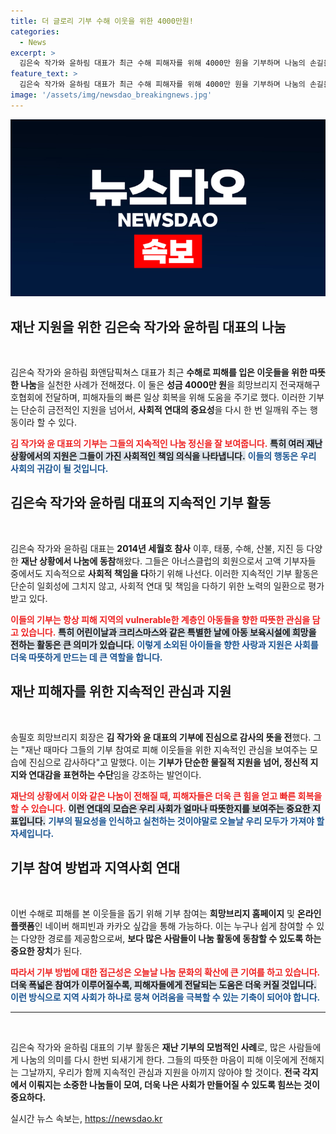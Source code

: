 ```yaml
---
title: 더 글로리 기부 수해 이웃을 위한 4000만원!
categories:
  - News
excerpt: >
  김은숙 작가와 윤하림 대표가 최근 수해 피해자를 위해 4000만 원을 기부하며 나눔의 손길을 전했습니다. 그들의 지속적인 기부활동은 재난 이웃에게 희망을 안기고 있습니다. 기부에 동참하세요!
feature_text: >
  김은숙 작가와 윤하림 대표가 최근 수해 피해자를 위해 4000만 원을 기부하며 나눔의 손길을 전했습니다. 그들의 지속적인 기부활동은 재난 이웃에게 희망을 안기고 있습니다. 기부에 동참하세요!
image: '/assets/img/newsdao_breakingnews.jpg'
---
```


<p><img src="/assets/img/newsdao_breakingnews.jpg" alt="firstkoreanews 속보" /></p>

<h2 data-ke-size="size26">재난 지원을 위한 김은숙 작가와 윤하림 대표의 나눔</h2>

<p data-ke-size="size16">&nbsp;</p>

<p>김은숙 작가와 윤하림 화앤담픽쳐스 대표가 최근 <strong>수해로 피해를 입은 이웃들을 위한 따뜻한 나눔</strong>을 실천한 사례가 전해졌다. 이 둘은 <strong>성금 4000만 원</strong>을 희망브리지 전국재해구호협회에 전달하며, 피해자들의 빠른 일상 회복을 위해 도움을 주기로 했다. 이러한 기부는 단순히 금전적인 지원을 넘어서, <strong>사회적 연대의 중요성</strong>을 다시 한 번 일깨워 주는 행동이라 할 수 있다. </p>

<p><b><span style="color: #ee2323;">김 작가와 윤 대표의 기부는 그들의 지속적인 나눔 정신을 잘 보여줍니다.</span></b> <b><span style="background-color: #21538527;">특히 여러 재난 상황에서의 지원은 그들이 가진 사회적인 책임 의식을 나타냅니다.</span></b> <b><span style="color: #1a5490;">이들의 행동은 우리 사회의 귀감이 될 것입니다.</span></b> </p>

<h2 data-ke-size="size26">김은숙 작가와 윤하림 대표의 지속적인 기부 활동</h2>

<p data-ke-size="size16">&nbsp;</p>

<p>김은숙 작가와 윤하림 대표는 <strong>2014년 세월호 참사</strong> 이후, 태풍, 수해, 산불, 지진 등 다양한 <strong>재난 상황에서 나눔에 동참</strong>해왔다. 그들은 아너스클럽의 회원으로서 고액 기부자들 중에서도 지속적으로 <strong>사회적 책임을 다</strong>하기 위해 나선다. 이러한 지속적인 기부 활동은 단순히 일회성에 그치지 않고, 사회적 연대 및 책임을 다하기 위한 노력의 일환으로 평가받고 있다. </p>

<p><b><span style="color: #ee2323;">이들의 기부는 항상 피해 지역의 vulnerable한 계층인 아동들을 향한 따뜻한 관심을 담고 있습니다.</span></b> <b><span style="background-color: #21538527;">특히 어린이날과 크리스마스와 같은 특별한 날에 아동 보육시설에 희망을 전하는 활동은 큰 의미가 있습니다.</span></b> <b><span style="color: #1a5490;">이렇게 소외된 아이들을 향한 사랑과 지원은 사회를 더욱 따뜻하게 만드는 데 큰 역할을 합니다.</span></b></p>

<h2 data-ke-size="size26">재난 피해자를 위한 지속적인 관심과 지원</h2>

<p data-ke-size="size16">&nbsp;</p>

<p>송필호 희망브리지 회장은 <strong>김 작가와 윤 대표의 기부에 진심으로 감사의 뜻을 전</strong>했다. 그는 "재난 때마다 그들의 기부 참여로 피해 이웃들을 위한 지속적인 관심을 보여주는 모습에 진심으로 감사하다"고 말했다. 이는 <strong>기부가 단순한 물질적 지원을 넘어, 정신적 지지와 연대감을 표현하는 수단</strong>임을 강조하는 발언이다. </p>

<p><b><span style="color: #ee2323;">재난의 상황에서 이와 같은 나눔이 전해질 때, 피해자들은 더욱 큰 힘을 얻고 빠른 회복을 할 수 있습니다.</span></b> <b><span style="background-color: #21538527;">이런 연대의 모습은 우리 사회가 얼마나 따뜻한지를 보여주는 중요한 지표입니다.</span></b> <b><span style="color: #1a5490;">기부의 필요성을 인식하고 실천하는 것이야말로 오늘날 우리 모두가 가져야 할 자세입니다.</span></b></p>

<h2 data-ke-size="size26">기부 참여 방법과 지역사회 연대</h2>

<p data-ke-size="size16">&nbsp;</p>

<p>이번 수해로 피해를 본 이웃들을 돕기 위해 기부 참여는 <strong>희망브리지 홈페이지</strong> 및 <strong>온라인 플랫폼</strong>인 네이버 해피빈과 카카오 싶갑을 통해 가능하다. 이는 누구나 쉽게 참여할 수 있는 다양한 경로를 제공함으로써, <strong>보다 많은 사람들이 나눔 활동에 동참할 수 있도록 하는 중요한 장치</strong>가 된다. </p>

<p><b><span style="color: #ee2323;">따라서 기부 방법에 대한 접근성은 오늘날 나눔 문화의 확산에 큰 기여를 하고 있습니다.</span></b> <b><span style="background-color: #21538527;">더욱 폭넓은 참여가 이루어질수록, 피해자들에게 전달되는 도움은 더욱 커질 것입니다.</span></b> <b><span style="color: #1a5490;">이런 방식으로 지역 사회가 하나로 뭉쳐 어려움을 극복할 수 있는 기축이 되어야 합니다.</span></b></p>

<hr>

<p data-ke-size="size16">&nbsp;</p>

<p>김은숙 작가와 윤하림 대표의 기부 활동은 <strong>재난 기부의 모범적인 사례</strong>로, 많은 사람들에게 나눔의 의미를 다시 한번 되새기게 한다. 그들의 따뜻한 마음이 피해 이웃에게 전해지는 그날까지, 우리가 함께 지속적인 관심과 지원을 아끼지 않아야 할 것이다. <strong>전국 각지에서 이뤄지는 소중한 나눔들이 모여, 더욱 나은 사회가 만들어질 수 있도록 힘쓰는 것이 중요하다.</strong></p>
실시간 뉴스 속보는, <a href="https://newsdao.kr" rel="dofollow">https://newsdao.kr</a>


